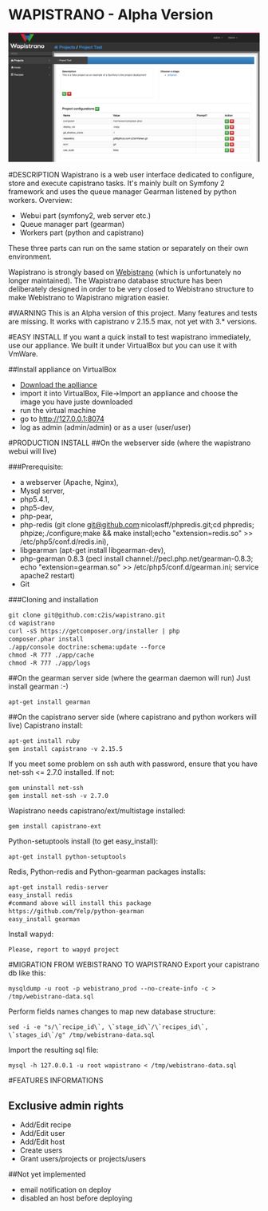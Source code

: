 WAPISTRANO - Alpha Version
====================

![Wapistrano project home page](./doc/shoot1.png?raw=true "Optional Title")

#DESCRIPTION
Wapistrano is a web user interface dedicated to configure, store and execute capistrano tasks.
It's mainly built on Symfony 2 framework and uses the queue manager Gearman listened by python workers.
Overview:

* Webui part (symfony2, web server etc.)
* Queue manager part (gearman)
* Workers part (python and capistrano)

These three parts can run on the same station or separately on their own environment.

Wapistrano is strongly based on [Webistrano](https://github.com/peritor/webistrano/) (which is unfortunately no longer maintained).
The Wapistrano database structure has been deliberately designed in order to be very closed to Webistrano structure to make Webistrano to Wapistrano migration easier.

#WARNING
This is an Alpha version of this project. Many features and tests are missing.
It works with capistrano v 2.15.5 max, not yet with 3.* versions.

#EASY INSTALL
If you want a quick install to test wapistrano immediately, use our appliance. We built it under VirtualBox but you can use it with VmWare.

##Install appliance on VirtualBox
*  [Download the aplliance](https://www.dropbox.com/s/wir6v1t7e5iu9uo/wapistrano-debian.ova)
*  import it into VirtualBox, File->Import an appliance and choose the image you have juste downloaded
*  run the virtual machine
*  go to http://127.0.0.1:8074
*  log as admin (admin/admin) or as a user (user/user)

#PRODUCTION INSTALL
##On the webserver side (where the wapistrano webui will live)

###Prerequisite:
* a webserver (Apache, Nginx),
* Mysql server,
* php5.4.1,
* php5-dev,
* php-pear,
* php-redis (git clone git@github.com:nicolasff/phpredis.git;cd phpredis; phpize;./configure;make && make install;echo "extension=redis.so" >> /etc/php5/conf.d/redis.ini),
* libgearman (apt-get install libgearman-dev),
* php-gearman 0.8.3 (pecl install channel://pecl.php.net/gearman-0.8.3; echo "extension=gearman.so" >> /etc/php5/conf.d/gearman.ini; service apache2 restart)
* Git

###Cloning and installation

```
git clone git@github.com:c2is/wapistrano.git
cd wapistrano
curl -sS https://getcomposer.org/installer | php
composer.phar install
./app/console doctrine:schema:update --force
chmod -R 777 ./app/cache
chmod -R 777 ./app/logs
```

##On the gearman server side (where the gearman daemon will run)
Just install gearman :-)
```
apt-get install gearman
```

##On the capistrano server side (where capistrano and python workers will live)
Capistrano install:
```
apt-get install ruby
gem install capistrano -v 2.15.5
```
If you meet some problem on ssh auth with password, ensure that you have net-ssh <= 2.7.0 installed.
If not:
```
gem uninstall net-ssh
gem install net-ssh -v 2.7.0
```

Wapistrano needs capistrano/ext/multistage installed:
```
gem install capistrano-ext
```

Python-setuptools install (to get easy_install):

```
apt-get install python-setuptools
```

Redis, Python-redis and Python-gearman packages installs:
```
apt-get install redis-server
easy_install redis
#command above will install this package https://github.com/Yelp/python-gearman
easy_install gearman
```

Install wapyd:
```
Please, report to wapyd project
```

#MIGRATION FROM WEBISTRANO TO WAPISTRANO
Export your capistrano db like this:
```
mysqldump -u root -p webistrano_prod --no-create-info -c > /tmp/webistrano-data.sql
```

Perform fields names changes to map new database structure:
```
sed -i -e "s/\`recipe_id\`, \`stage_id\`/\`recipes_id\`, \`stages_id\`/g" /tmp/webistrano-data.sql
```

Import the resulting sql file:
```
mysql -h 127.0.0.1 -u root wapistrano < /tmp/webistrano-data.sql
```

#FEATURES INFORMATIONS
## Exclusive admin rights
* Add/Edit recipe
* Add/Edit user
* Add/Edit host
* Create users
* Grant users/projects or projects/users

##Not yet implemented
* email notification on deploy
* disabled an host before deploying

